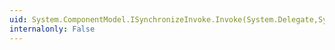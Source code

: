 ```yaml
---
uid: System.ComponentModel.ISynchronizeInvoke.Invoke(System.Delegate,System.Object[])
internalonly: False
---
```

